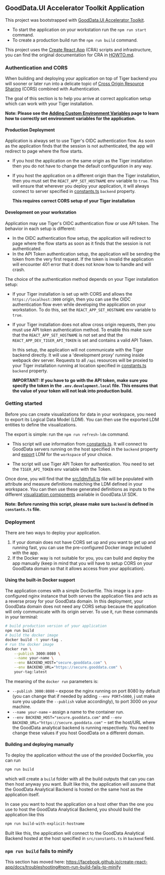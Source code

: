 ## GoodData.UI Accelerator Toolkit Application

This project was bootstrapped with [GoodData.UI Accelerator Toolkit](https://sdk.gooddata.com/gooddata-ui/docs/ht_create_your_first_visualization_toolkit.html).

-  To start the application on your workstation run the `npm run start` command.
-  To create a production build run the `npm run build` command.

This project uses the [Create React App](https://github.com/facebook/create-react-app) (CRA) scripts and infrastructure, you
can find the original documentation for CRA in [HOWTO.md](./HOWTO.md).

### Authentication and CORS

When building and deploying your application on top of Tiger backend you will sooner or later run into a delicate
topic of [Cross Origin Resource Sharing](https://developer.mozilla.org/en-US/docs/Web/HTTP/CORS) (CORS) combined
with Authentication.

The goal of this section is to help you arrive at correct application setup which can work with your Tiger
installation.

**Note: Please see the [Adding Custom Environment Variables](https://create-react-app.dev/docs/adding-custom-environment-variables/)
page to learn how to correctly set environment variables for the application.**

#### Production Deployment

Application is always set to use Tiger's OIDC authentication flow. As soon as the application finds that the session
is not authenticated, the app will redirect to page where the flow starts.

-  If you host the application on the same origin as the Tiger installation then you do not have to change the
   default configuration in any way.

-  If you host the application on a different origin than the Tiger installation, then you must set the
   `REACT_APP_SET_HOSTNAME` env variable to `true`. This will ensure that wherever you deploy your application,
   it will always connect to server specified in [constants.ts](./src/constants.ts) `backend` property.

   **This requires correct CORS setup of your Tiger installation**

#### Development on your workstation

Application may use Tiger's OIDC authentication flow or use API token. The behavior in each setup is different:

*  In the OIDC authentication flow setup, the application will redirect to page where the flow starts as soon as it finds that the session is not authenticated.
*  In the API Token authentication setup, the application will be sending the token from the very first request. If the token is invalid the application
   will encounter 401 error that it does not know how to handle and will crash.

The choice of the authentication method depends on your Tiger installation setup:

-  If your Tiger installation is set up with CORS and allows the `https://localhost:3000` origin, then you can use the
   OIDC authentication flow even while  developing the application on your workstation. To do this, set the `REACT_APP_SET_HOSTNAME` env
   variable to `true`.

-  If your Tiger installation does not allow cross origin requests, then you must use API token authentication method. To
   enable this make sure that the `REACT_APP_SET_HOSTNAME` is not set and that the `REACT_APP_DEV_TIGER_API_TOKEN` is
   set and contains a valid API Token.

   In this setup, the application will not communicate with the Tiger backend directly. It will use a 'development proxy'
   running inside webpack dev server. Requests to all `/api` resources will be proxied to your Tiger installation running at
   location specified in [constants.ts](./src/constants.ts) `backend` property.

   **IMPORTANT: If you have to go with the API token, make sure you specify the token in the `.env.development.local` file. This ensures
   that the value of your token will not leak into production build.**

### Getting started

Before you can create visualizations for data in your workspace, you need to export its Logical Data Model (LDM). You can
then use the exported LDM entities to define the visualizations.

The export is simple: run the `npm run refresh-ldm` command.

-  This script will use information from [constants.ts](./src/constants.ts). It will connect to GoodData servers running
   on the host specified in the `backend` property and [export](https://sdk.gooddata.com/gooddata-ui/docs/gdc_catalog_export.html) LDM for the `workspace` of your choice.

-  The script will use Tiger API Token for authentication. You need to set the `TIGER_API_TOKEN` env variable with the Token.

Once done, you will find that the [src/ldm/full.ts](./src/ldm/full.ts) file will be populated with attribute and measure definitions
matching the LDM defined in your workspace. You can then use these generated definitions as inputs to the different
[visualization components](https://sdk.gooddata.com/gooddata-ui/docs/start_with_visual_components.html) available in GoodData.UI SDK.

**Note: Before running this script, please make sure `backend` is defined in `constants.ts` file.**

### Deployment

There are two ways to deploy your application.

1. If your domain does not have CORS set up and you want to get up and running fast, you can use the pre-configured Docker image included with the app.
2. If the Docker way is not suitable for you, you can build and deploy the app manually (keep in mind that you will have to setup CORS on your GoodData domain so that it allows access from your application).

#### Using the built-in Docker support

The application comes with a simple Dockerfile. This image is a pre-configured nginx instance that both serves the application files and acts as a reverse proxy for your GoodData domain. In this deployment, your GoodData domain does not need any CORS setup because the application will only communicate with its origin server.
To use it, run these commands in your terminal:

```bash
# build production version of your application
npm run build
# build the docker image
docker build -t your-tag .
# run the docker image
docker run \
    --publish 3000:8080 \
    --name your-name \
    --env BACKEND_HOST="secure.gooddata.com" \
    --env BACKEND_URL="https://secure.gooddata.com" \
    your-tag:latest
```

The meaning of the `docker run` parameters is:

-   `--publish 3000:8080` – expose the nginx running on port 8080 by default (you can change that if needed by adding `--env PORT=5000`, j
    ust make sure you update the `--publish` value accordingly), to port 3000 on your machine.
-   `--name your-name` – assign a name to the container run.
-   `--env BACKEND_HOST="secure.gooddata.com"` and `--env BACKEND_URL="https://secure.gooddata.com"` – set the host/URL where the GoodData analytical backend is running respectively. You need to change these values if you host GoodData on a different domain.

#### Building and deploying manually

To deploy the application without the use of the provided Dockerfile, you can run

```bash
npm run build
```

which will create a `build` folder with all the build outputs that can you can then host anyway you want. Built like this, the application will assume that the GoodData Analytical Backend is hosted on the same host as the application itself.

In case you want to host the application on a host other than the one you use to host the GoodData Analytical Backend, you should build the application like this

```bash
npm run build-with-explicit-hostname
```

Built like this, the application will connect to the GoodData Analytical Backend hosted at the host specified in `src/constants.ts` in `backend` field.

### `npm run build` fails to minify

This section has moved here: https://facebook.github.io/create-react-app/docs/troubleshooting#npm-run-build-fails-to-minify
